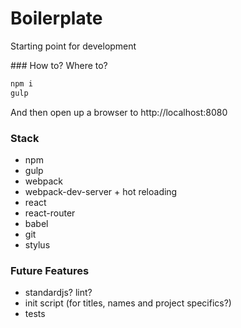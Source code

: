 # Boilerplate

Starting point for development

### How to? Where to?

```sh
npm i
gulp
```

And then open up a browser to http://localhost:8080

### Stack

+ npm
+ gulp
+ webpack
+ webpack-dev-server + hot reloading
+ react
+ react-router
+ babel
+ git
+ stylus


### Future Features

+ standardjs? lint?
+ init script (for titles, names and project specifics?)
+ tests
